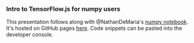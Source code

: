 ### Intro to TensorFlow.js for numpy users

This presentation follows along with @NathanDeMaria's [numpy notebook](https://gist.github.com/NathanDeMaria/634bc47cff459eb1b899d09e63f8cbdd).
It's hosted on GitHub pages [here](https://jbencook.github.io/intro-tensorflow-js/index.html).
Code snippets can be pasted into the developer console.